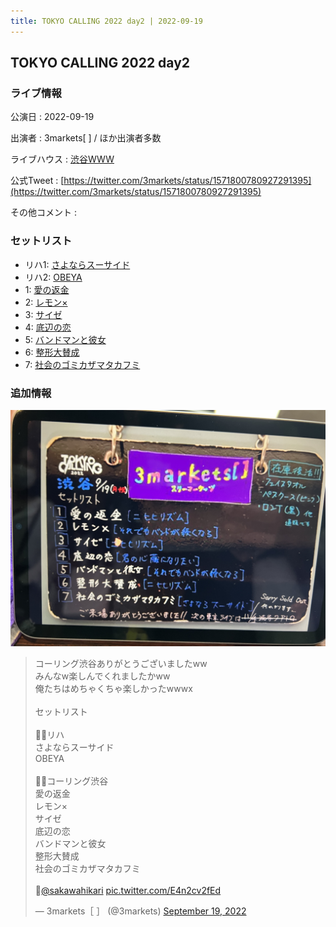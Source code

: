 ```yaml
---
title: TOKYO CALLING 2022 day2 | 2022-09-19
---
```

## TOKYO CALLING 2022 day2

### ライブ情報

公演日
:    2022-09-19

出演者
:    3markets[ ] / ほか出演者多数

ライブハウス
:    [渋谷WWW](livehouse036.html)

公式Tweet
:    [https://twitter.com/3markets/status/1571800780927291395](https://twitter.com/3markets/status/1571800780927291395)

その他コメント
:    

### セットリスト

*  リハ1: [さよならスーサイド](song013.html)
*  リハ2: [OBEYA](song021.html)
*  1: [愛の返金](song012.html)
*  2: [レモン×](song003.html)
*  3: [サイゼ](song004.html)
*  4: [底辺の恋](song008.html)
*  5: [バンドマンと彼女](song009.html)
*  6: [整形大賛成](song005.html)
*  7: [社会のゴミカザマタカフミ](song002.html)


### 追加情報


[![セトリ画像](images/035.jpg)](images/035.jpg)


<blockquote class="twitter-tweet"><p lang="ja" dir="ltr">コーリング渋谷ありがとうございましたww<br>みんなw楽しんでくれましたかww<br>俺たちはめちゃくちゃ楽しかったwwwx<br><br>セットリスト<br><br>🚶‍♂️リハ<br>さよならスーサイド<br>OBEYA<br><br>🏃‍♂️コーリング渋谷<br>愛の返金<br>レモン×<br>サイゼ<br>底辺の恋<br>バンドマンと彼女<br>整形大賛成<br>社会のゴミカザマタカフミ<br><br>📸<a href="https://twitter.com/sakawahikari?ref_src=twsrc%5Etfw">@sakawahikari</a> <a href="https://t.co/E4n2cv2fEd">pic.twitter.com/E4n2cv2fEd</a></p>&mdash; 3markets［ ］ (@3markets) <a href="https://twitter.com/3markets/status/1571800780927291395?ref_src=twsrc%5Etfw">September 19, 2022</a></blockquote>
<script async src="https://platform.twitter.com/widgets.js" charset="utf-8"></script>


